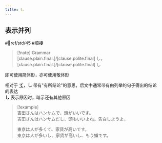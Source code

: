 ```yaml
---
title: し
---
```

## 表示并列

 #📖ref/std/45 #顺接  

> [!note] Grammar  
> [clause.plain.final.]/[clause.polite.final] し，[clause.plain.final.]/[clause.polite.final] し  

即可使用简体形，亦可使用敬体形  

相对于 [**て**](1.basic%20particle/て.md)，**し** 带有"有所结论"的意思，后文中通常带有由列举的句子得出的结论的表达  
**し** 表示原因时，暗示还有其他原因  

> [!example]  
> 吉田さんはハンサムで、頭がいいです。  
> 吉田さんはハンサムだし、頭もいいよね。告白しようよ。  
>
> 東京は人が多くて、家賃が高いです。  
> 東京は人が多いし、家賃が高いし、もう嫌です。  
